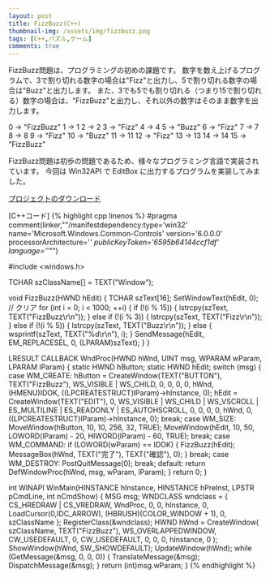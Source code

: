 ```yaml
---
layout: post
title: FizzBuzz(C++)
thumbnail-img: /assets/img/fizzbuzz.png
tags: [C++,パズル,ゲーム]
comments: true
---
```


FizzBuzz問題は、プログラミングの初めの課題です。
数字を数え上げるプログラムで、3で割り切れる数字の場合は"Fizz"と出力し、5で割り切れる数字の場合は"Buzz"と出力します。
また、3でも5でも割り切れる（つまり15で割り切れる）数字の場合は、"FizzBuzz"と出力し、それ以外の数字はそのまま数字を出力します。

0 → "FizzBuzz"
1 → 1
2 → 2
3 → "Fizz"
4 → 4
5 → "Buzz"
6 → "Fizz"
7 → 7
8 → 8
9 → "Fizz"
10 → "Buzz"
11 → 11
12 → "Fizz"
13 → 13
14 → 14
15 → "FizzBuzz"

FizzBuzz問題は初歩の問題であるため、様々なプログラミング言語で実装されています。
今回は Win32API で EditBox に出力するプログラムを実装してみました。

[プロジェクトのダウンロード](https://github.com/kenjinote/FizzBuzz/archive/master.zip)

[C++コード]
{% highlight cpp linenos %}
#pragma comment(linker,"\"/manifestdependency:type='win32' name='Microsoft.Windows.Common-Controls' version='6.0.0.0' processorArchitecture='*' publicKeyToken='6595b64144ccf1df' language='*'\"")

#include <windows.h>

TCHAR szClassName[] = TEXT("Window");

void FizzBuzz(HWND hEdit)
{
  TCHAR szText[16];
  SetWindowText(hEdit, 0); // クリア
  for (int i = 0; i < 1000; ++i)
  {
    if (!(i % 15))
    {
      lstrcpy(szText, TEXT("FizzBuzz\r\n"));
    }
    else if (!(i % 3))
    {
      lstrcpy(szText, TEXT("Fizz\r\n"));
    }
    else if (!(i % 5))
    {
      lstrcpy(szText, TEXT("Buzz\r\n"));
    }
    else
    {
      wsprintf(szText, TEXT("%d\r\n"), i);
    }
    SendMessage(hEdit, EM_REPLACESEL, 0, (LPARAM)szText);
  }
}

LRESULT CALLBACK WndProc(HWND hWnd, UINT msg, WPARAM wParam, LPARAM lParam)
{
  static HWND hButton;
  static HWND hEdit;
  switch (msg)
  {
  case WM_CREATE:
    hButton = CreateWindow(TEXT("BUTTON"), TEXT("FizzBuzz"), WS_VISIBLE | WS_CHILD, 0, 0, 0, 0, hWnd, (HMENU)IDOK, ((LPCREATESTRUCT)lParam)->hInstance, 0);
    hEdit = CreateWindow(TEXT("EDIT"), 0, WS_VISIBLE | WS_CHILD | WS_VSCROLL | ES_MULTILINE | ES_READONLY | ES_AUTOHSCROLL, 0, 0, 0, 0, hWnd, 0, ((LPCREATESTRUCT)lParam)->hInstance, 0);
    break;
  case WM_SIZE:
    MoveWindow(hButton, 10, 10, 256, 32, TRUE);
    MoveWindow(hEdit, 10, 50, LOWORD(lParam) - 20, HIWORD(lParam) - 60, TRUE);
    break;
  case WM_COMMAND:
    if (LOWORD(wParam) == IDOK)
    {
      FizzBuzz(hEdit);
      MessageBox(hWnd, TEXT("完了"), TEXT("確認"), 0);
    }
    break;
  case WM_DESTROY:
    PostQuitMessage(0);
    break;
  default:
    return DefWindowProc(hWnd, msg, wParam, lParam);
  }
  return 0;
}

int WINAPI WinMain(HINSTANCE hInstance, HINSTANCE hPreInst, LPSTR pCmdLine, int nCmdShow)
{
  MSG msg;
  WNDCLASS wndclass = {
    CS_HREDRAW | CS_VREDRAW,
    WndProc,
    0,
    0,
    hInstance,
    0,
    LoadCursor(0,IDC_ARROW),
    (HBRUSH)(COLOR_WINDOW + 1),
    0,
    szClassName
  };
  RegisterClass(&wndclass);
  HWND hWnd = CreateWindow(
    szClassName,
    TEXT("FizzBuzz"),
    WS_OVERLAPPEDWINDOW,
    CW_USEDEFAULT,
    0,
    CW_USEDEFAULT,
    0,
    0,
    0,
    hInstance,
    0
  );
  ShowWindow(hWnd, SW_SHOWDEFAULT);
  UpdateWindow(hWnd);
  while (GetMessage(&msg, 0, 0, 0))
  {
    TranslateMessage(&msg);
    DispatchMessage(&msg);
  }
  return (int)msg.wParam;
}
{% endhighlight %}
